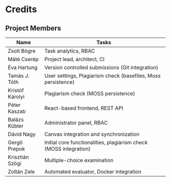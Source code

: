 Credits
==================

Project Members
------------------

| Name            | Tasks        |
| --------------- | ------------ |
| Zsolt Bögre     | Task analytics, RBAC |
| Máté Cserép     | Project lead, architect, CI |
| Éva Hartung     | Version controlled submissions (Git integration) |
| Tamás J. Tóth   | User settings, Plagiarism check (basefiles, Moss persistence) |
| Kristóf Károlyi | Plagiarism check (MOSS persistence) |
| Péter Kaszab    | React-based frontend, REST API |
| Balázs Kübler   | Administrator panel, RBAC |
| Dávid Nagy      | Canvas integration and synchronization |
| Gergő Prepok    | Initial core functionalities, plagiarism check (MOSS integration) |
| Krisztián Szögi | Multiple-choice examination |
| Zoltán Zele     | Automated evaluator, Docker integration |

